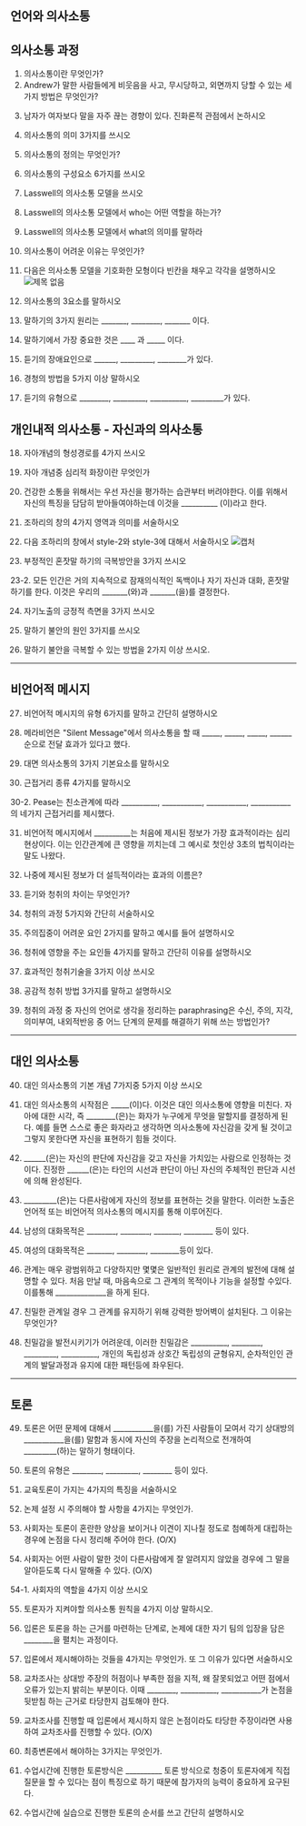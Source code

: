 ## 언어와 의사소통
## 의사소통 과정
1. 의사소통이란 무엇인가?
2. Andrew가 말한 사람들에게 비웃음을 사고, 무시당하고, 외면까지 당할 수 있는 세가지 방법은 무엇인가?
> 
3. 남자가 여자보다 말을 자주 끊는 경향이 있다. 진화론적 관점에서 논하시오
> 
4. 의사소통의 의미 3가지를 쓰시오
> 
5. 의사소통의 정의는 무엇인가?
> 
6. 의사소통의 구성요소 6가지를 쓰시오
> 
7. Lasswell의 의사소통 모델을 쓰시오
> 
8. Lasswell의 의사소통 모델에서 who는 어떤 역할을 하는가?
> 
9. Lasswell의 의사소통 모델에서 what의 의미를 말하라
>
10. 의사소통이 어려운 이유는 무엇인가?
>
11. 다음은 의사소통 모델을 기호화한 모형이다 빈칸을 채우고 각각을 설명하시오
![제목 없음](https://i.imgur.com/UK4g1a5.png)
> 
12. 의사소통의 3요소를 말하시오
> 
13. 말하기의 3가지 원리는 _______, ________, _______ 이다.
> 
14. 말하기에서 가장 중요한 것은 ____ 과 _____ 이다.
>
15. 듣기의 장애요인으로 ______, _________, ________가 있다.
> 
16. 경청의 방법을 5가지 이상 말하시오
> 
17. 듣기의 유형으로 ________, _________, __________, _________가 있다.
> 
## 개인내적 의사소통 - 자신과의 의사소통
18. 자아개념의 형성경로를 4가지 쓰시오
> 
19. 자아 개념중 심리적 화장이란 무엇인가
> 
20. 건강한 소통을 위해서는 우선 자신을 평가하는 습관부터 버려야한다. 이를 위해서 자신의 특징을 담담히 받아들여야하는데 이것을 __________ (이)라고 한다. 
>
21. 조하리의 창의 4가지 영역과 의미를 서술하시오
>
22. 다음 조하리의 창에서 style-2와 style-3에 대해서 서술하시오
![캡처](https://i.imgur.com/GaE5C2a.png)
>
23. 부정적인 혼잣말 하기의 극복방안을 3가지 쓰시오
> 

23-2. 모든 인간은 거의 지속적으로 잠재의식적인 독백이나 자기 자신과 대화, 혼잣말하기를 한다. 이것은 우리의 _______(와)과 _______(을)를 결정한다.
> 
24. 자기노출의 긍정적 측면을 3가지 쓰시오
>
25. 말하기 불안의 원인 3가지를 쓰시오
>
26. 말하기 불안을 극복할 수 있는 방법을 2가지 이상 쓰시오.
>
---
## 비언어적 메시지
27. 비언어적 메시지의 유형 6가지를 말하고 간단히 설명하시오
>

28. 메라비언은 "Silent Message"에서 의사소통을 할 때 _____, _____, _____, ______ 순으로 전달 효과가 있다고 했다.
>
29. 대면 의사소통의 3가지 기본요소를 말하시오
> 
30. 근접거리 종류 4가지를 말하시오
> 

30-2. Pease는 친소관계에 따라 __________, ___________, ___________, ___________의 네가지 근접거리를 제시했다.
>
31. 비언어적 메시지에서 __________는 처음에 제시된 정보가 가장 효과적이라는 심리현상이다. 이는 인간관계에 큰 영향을 끼치는데 그 예시로 첫인상 3초의 법칙이라는 말도 나왔다.
> 
32. 나중에 제시된 정보가 더 설득적이라는 효과의 이름은?
> 
33. 듣기와 청취의 차이는 무엇인가?
> 
34. 청취의 과정 5가지와 간단히 서술하시오
>
35. 주의집중이 어려운 요인 2가지를 말하고 예시를 들어 설명하시오
>
36. 청취에 영향을 주는 요인들 4가지를 말하고 간단히 이유를 설명하시오
> 
37. 효과적인 청취기술을 3가지 이상 쓰시오
> 
38. 공감적 청취 방법 3가지를 말하고 설명하시오
> 
39. 청취의 과정 중 자신의 언어로 생각을 정리하는 paraphrasing은 수신, 주의, 지각, 의미부여, 내외적반응 중 어느 단계의 문제를 해결하기 위해 쓰는 방법인가?
>
---
## 대인 의사소통
40. 대인 의사소통의 기본 개념 7가지중 5가지 이상 쓰시오
>
41. 대인 의사소통의 시작점은 _____(이)다. 이것은 대인 의사소통에 영향을 미친다. 자아에 대한 시각, 즉 ________(은)는 화자가 누구에게 무엇을 말할지를 결정하게 된다. 예를 들면 스스로 좋은 화자라고 생각하면 의사소통에 자신감을 갖게 될 것이고 그렇지 못한다면 자신을 표현하기 힘들 것이다.
> 
42. ______(은)는 자신의 판단에 자신감을 갖고 자신을 가치있는 사람으로 인정하는 것이다. 진정한 ______(은)는 타인의 시선과 판단이 아닌 자신의 주체적인 판단과 시선에 의해 완성된다.
>
43. _________(은)는 다른사람에게 자신의 정보를 표현하는 것을 말한다. 이러한 노출은 언어적 또는 비언어적 의사소통의 메시지를 통해 이루어진다. 
> 
44. 남성의 대화목적은 ________, ________, _______, ________ 등이 있다.
>
45. 여성의 대화목적은 _______, ________, ________등이 있다.
> 
46. 관계는 매우 광범위하고 다양하지만 몇몇은 일반적인 원리로 관계의 발전에 대해 설명할 수 있다. 처음 만날 때, 마음속으로 그 관계의 목적이나 기능을 설정할 수있다. 이를통해 ______________을 하게 된다.
>
47. 친밀한 관계일 경우 그 관계를 유지하기 위해 강력한 방어벽이 설치된다. 그 이유는 무엇인가?
> 
48. 친밀감을 발전시키기가 어려운데, 이러한 친밀감은 __________, ________, _________, __________, 개인의 독립성과 상호간 독립성의 균형유지, 순차적인인 관계의 발달과정과 유지에 대한 패턴등에 좌우된다.
>
---
## 토론
49. 토론은 어떤 문제에 대해서 ___________을(를) 가진 사람들이 모여서 각기 상대방의 ___________을(를) 말함과 동시에 자신의 주장을 논리적으로 전개하여 _________(하)는 말하기 형태이다.
> 
50. 토론의 유형은 ________, _________, ________ 등이 있다.
> 
51. 교육토론이 가지는 4가지의 특징을 서술하시오
> 
52. 논제 설정 시 주의해야 할 사항을 4가지는 무엇인가.
> 
53. 사회자는 토론이 혼란한 양상을 보이거나 이견이 지나칠 정도로 첨예하게 대립하는 경우에 논점을 다시 정리해 주어야 한다. (O/X)
> 
54. 사회자는 어떤 사람이 말한 것이 다른사람에게 잘 알려지지 않았을 경우에 그 말을 알아듣도록 다시 말해줄 수 있다. (O/X)
>

54-1. 사회자의 역할을 4가지 이상 쓰시오
>
55. 토론자가 지켜야할 의사소통 원칙을 4가지 이상 말하시오.
> 
56. 입론은 토론을 하는 근거를 마련하는 단계로, 논제에 대한 자기 팀의 입장을 담은 ________을 펼치는 과정이다.
> 
57. 입론에서 제시해야하는 것들을 4가지는 무엇인가. 또 그 이유가 있다면 서술하시오
> 
58. 교차조사는 상대방 주장의 허점이나 부족한 점을 지적, 왜 잘못되었고 어떤 점에서 오류가 있는지 밝히는 부분이다. 이때 ________, __________, ___________가 논점을 뒷받침 하는 근거로 타당한지 검토해야 한다.
>
59. 교차조사를 진행할 때 입론에서 제시하지 않은 논점이라도 타당한 주장이라면 사용하여 교차조사를 진행할 수 있다. (O/X)
>
60. 최종변론에서 해야하는 3가지는 무엇인가.
>
61. 수업시간에 진행한 토론방식은 __________ 토론 방식으로 청중이 토론자에게 직접 질문을 할 수 있다는 점이 특징으로 하기 때문에 참가자의 능력이 중요하게 요구된다.
> 
62. 수업시간에 실습으로 진행한 토론의 순서를 쓰고 간단히 설명하시오
> 